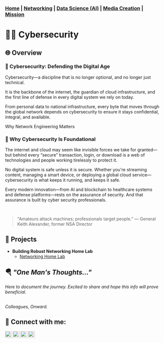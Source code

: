 ### [Home](https://github.com/Komonodrg-portfolio) | [Networking](https://github.com/Komonodrg-portfolio/Networking) | [Data Science (AI)](https://github.com/Komonodrg-portfolio/AI) | [Media Creation](https://github.com/Komonodrg-portfolio/MediaCreation) | [Mission](https://github.com/Komonodrg-portfolio/Mission/)



# 👨‍💻 Cybersecurity

<h2>🌐 Overview</h2>
<h3>🔐 Cybersecurity: Defending the  Digital Age</h3>

Cybersecurity—a discipline that is no longer optional, and no longer just technical.

It is the backbone of the internet, the guardian of cloud infrastructure, and the first line of defense in every digital system we rely on today.

From personal data to national infrastructure, every byte that moves through the global network depends on cybersecurity to ensure it stays confidential, integral, and available.

 Why Network Engineering Matters</h3>

<h3>🔧 Why Cybersecurity Is Foundational</h3> 

The internet and cloud may seem like invisible forces we take for granted—but behind every “secure” transaction, login, or download is a web of technologies and people working tirelessly to protect it.

No digital system is safe unless it is secure.
Whether you're streaming content, managing a smart device, or deploying a global cloud service—cybersecurity is what keeps it running, and keeps it safe.

Every modern innovation—from AI and blockchain to healthcare systems and defense platforms—rests on the assurance of security. And that assurance is built by cyber security professionals.


<br> 


>"Amateurs attack machines; professionals target people."  — General Keith Alexander, former NSA Director <br>


<h2>📂 Projects</h2>

- <b>Building Robust Networking Home Lab</b>
  - [Networking Home Lab](https://github.com/joshmadakor1/Algorithms-Practice)
  
<h2>🪂 <em>"One Man's Thoughts..."</h2>
Here to document the journey.  Excited to share and hope this info will prove beneficial.  

<br>Colleagues, Onward.</em><br> 




<h2> 🤳 Connect with me:</h2>

[<img align="left" alt="JoshMadakor | YouTube" width="22px" src="https://cdn.jsdelivr.net/npm/simple-icons@v3/icons/youtube.svg" />][youtube]
[<img align="left" alt="JoshMadakor | Tik Tok" width="22px" src="https://cdn.jsdelivr.net/npm/simple-icons@v3/icons/tiktok.svg" />][tiktok]
[<img align="left" alt="JoshMadakor | LinkedIn" width="22px" src="https://cdn.jsdelivr.net/npm/simple-icons@v3/icons/linkedin.svg" />][linkedin]
[<img align="left" alt="JoshMadakor | Instagram" width="22px" src="https://cdn.jsdelivr.net/npm/simple-icons@v3/icons/instagram.svg" />][instagram]

[tiktok]: https://tiktok.com/joshmadakor
[youtube]: https://www.youtube.com/c/joshmadakor
[instagram]: https://www.instagram.com/joshmadakor/
[linkedin]: https://linkedin.com/in/joshmadakor

<!--
**joshmadakor1/joshmadakor1** is a ✨ _special_ ✨ repository because its `README.md` (this file) appears on your GitHub profile.

Here are some ideas to get you started:

- 🔭 I’m currently working on ...
- 🌱 I’m currently learning ...
- 👯 I’m looking to collaborate on ...
- 🤔 I’m looking for help with ...
- 💬 Ask me about ...
- 📫 How to reach me: ...
- 😄 Pronouns: ...
- ⚡ Fun fact: ...
-->

